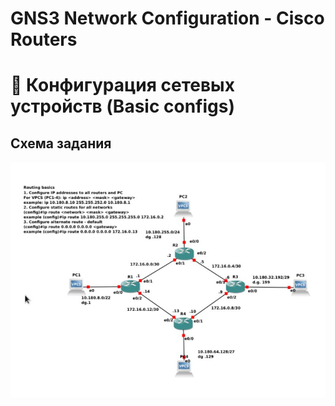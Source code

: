 # GNS3 Network Configuration - Cisco Routers
# 📡 Конфигурация сетевых устройств (Basic configs)
## Схема задания

![Схема задания](https://github.com/vit81g/Cybersecurity_HSE/blob/main/HomeWorks/Network%20and%20System%20Security/Labs/02%20Routing%20basic/task02.jpg)